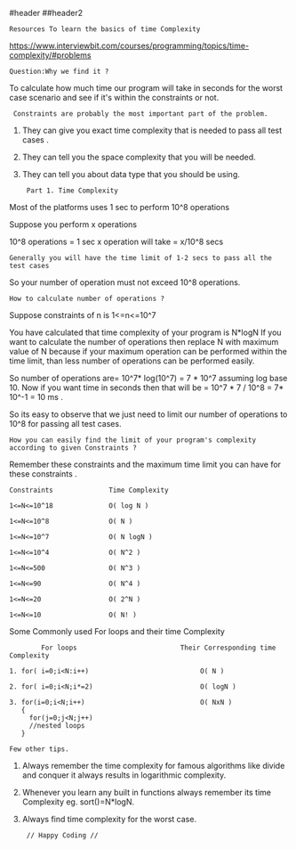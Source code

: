 #header
##header2


    Resources To learn the basics of time Complexity 
https://www.interviewbit.com/courses/programming/topics/time-complexity/#problems

    Question:Why we find it ?

To calculate how much time our program will take in seconds for the worst case  scenario and see if it's within the constraints or not.
         
     Constraints are probably the most important part of the problem.

1. They can give you exact time complexity that is needed to pass all test cases .
2. They can tell you the space complexity that you will be needed.
3. They can tell you about data type that you should be using.

        Part 1. Time Complexity 

Most of the platforms uses 1 sec to perform 10^8 operations 

Suppose you perform x operations

10^8 operations = 1 sec
x operation will take = x/10^8 secs

    Generally you will have the time limit of 1-2 secs to pass all the test cases 

So your number of operation must not exceed 10^8 operations.

    How to calculate number of operations ?

Suppose constraints of n is 1<=n<=10^7 

You have calculated that time complexity of your program is N*logN
If you want to calculate the number of operations then replace N with maximum value of N because if your maximum operation can be performed within the time limit, than less number
of operations can be performed easily.

So number of operations are= 10^7* log(10^7) = 7 * 10^7 assuming log base 10.
Now if you want time in seconds then that will be = 10^7 * 7 / 10^8 = 7* 10^-1 = 10 ms .

So its easy to observe that we just need to limit our number of operations to 10^8 for passing all test cases.

    How you can easily find the limit of your program's complexity according to given Constraints ?

Remember these constraints and the maximum time limit you can have for these constraints .

    Constraints              Time Complexity

    1<=N<=10^18              O( log N )

    1<=N<=10^8               O( N )
 
    1<=N<=10^7               O( N logN )

    1<=N<=10^4               O( N^2 )

    1<=N<=500                O( N^3 )

    1<=N<=90                 O( N^4 )

    1<=N<=20                 O( 2^N )

    1<=N<=10                 O( N! )


Some Commonly used For loops and their time Complexity

            For loops                          Their Corresponding time Complexity

    1. for( i=0;i<N:i++)                            O( N ) 

    2. for( i=0;i<N;i*=2)                           O( logN )   

    3. for(i=0;i<N;i++)                             O( NxN )  
       {
         for(j=0;j<N;j++)
         //nested loops
       }

    Few other tips.

1. Always remember the time complexity for famous algorithms like divide and conquer it always results in logarithmic complexity.

2. Whenever you learn any built in functions always remember its time Complexity eg. sort()=N*logN.

3. Always find time complexity for the worst case.

        // Happy Coding //
